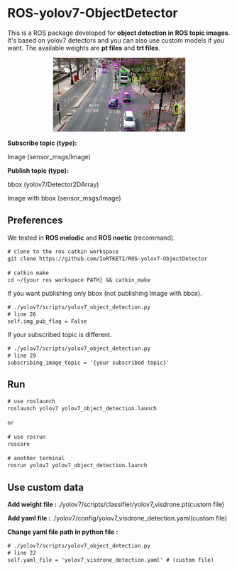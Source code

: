 # ROS-yolov7-ObjectDetector
This is a ROS package developed for **object detection in ROS topic images**. It's based on yolov7 detectors and you can also use custom models if you want. The available weights are **pt files** and **trt files**.

<div align="center">
    <a href="./">
        <img src="./yolov7/scripts/runs/detect/test.JPG" width="59%"/>
    </a>
</div>

**Subscribe topic (type):**

Image (sensor_msgs/Image)

**Publish topic (type):**

bbox (yolov7/Detector2DArray)

Image with bbox (sensor_msgs/Image)


## Preferences
We tested in
**ROS melodic** and **ROS noetic** (recommand).

``` shell
# clone to the ros catkin workspace
git clone https://github.com/IoRTKETI/ROS-yolov7-ObjectDetector

# catkin make
cd ~/{your ros workspace PATH} && catkin_make

```


If you want publishing only bbox (not publishing Image with bbox).
``` shell
# ./yolov7/scripts/yolov7_object_detection.py
# line 26
self.img_pub_flag = False
```

If your subscribed topic is different.
``` shell
# ./yolov7/scripts/yolov7_object_detection.py
# line 29
subscribing_image_topic = '{your subscribed topic}'
```




## Run
``` shell
# use roslaunch
roslaunch yolov7 yolov7_object_detection.launch

or

# use rosrun
roscore

# another terminal
rosrun yolov7 yolov7_object_detection.launch
```



## Use custom data

**Add weight file :** ./yolov7/scripts/classifier/yolov7_visdrone.pt(custom file)

**Add yaml file :** ./yolov7/config/yolov7_visdrone_detection.yaml(custom file)

**Change yaml file path in python file :**
``` shell
# ./yolov7/scripts/yolov7_object_detection.py
# line 22
self.yaml_file = 'yolov7_visdrone_detection.yaml' # (custom file)
```
